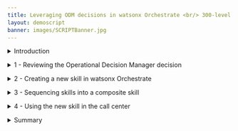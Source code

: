 ```yaml
---
title: Leveraging ODM decisions in watsonx Orchestrate <br/> 300-level live demo
layout: demoscript
banner: images/SCRIPTBanner.jpg
---
```


<span id="top"></span>

<details markdown="1">

<summary>Introduction</summary>

Today we’ll see how IBM’s watsonx Orchestrate capabilities can be used to enhance call center agent productivity, increase compliance with the organization business procedures, and reduce risk of inconsistency in the decision making process.

Using a customer service scenario, we’ll see how to use a watsonx Orchestrate to easily create a 'return validation' skill from an existing IBM Operational Decision Manager (ODM) application. Then, we’ll see how the built-in skill flow capability can be used to sequence several skills into a single activity.

We’re using a Customer Service example, but the same discovery service can be used to leverage any existing deployed decision services across your enterprise.

Let’s get started!


<br/>

</details>

<p/>

<details markdown="1">

<summary>1 - Reviewing the Operational Decision Manager decision</summary>

<br/>

| **1.1** | **Introduce the customer service decision** |
| :--- | :--- |
| **Narration** | FocusCorp uses Operational Decision Manager (ODM) as a backend application to automatically validate and approve return requests from customers.<br/><br/> The company now wants to enable all call center agents to directly access the decision automation so they can determine immediately whether a return is approved while communicating with a customer. <br/>Before seeing how to create such a skill in watsonx Orchestrate, let’s look at the existing application in ODM. |
| **Action** &nbsp; 1.1.1 | Show the ODM Business Console screen that was opened during the demo preparation. Select **Enterprise LDAP** (1), enter the Username **cp4admin** (2), enter the **password** (3) you copied in your notebook, and click **Log in** (4). <inline-notification text="The Decision Center console will start from the last page you were in when you left during your last connection."></inline-notification> <img src="images/1-1-1.png" width="800" /> |
| **Action** &nbsp; 1.1.2 | Click the **LIBRARY** tab. <br/> <img src="images/1-1-2.png" width="800" /> |
| **Narration** | The return policy is managed in ODM by FocusCorp's retail business team, using a dedicated business console called Decision Center. Let’s see how the return policy is implemented in ODM. |
| **Action** &nbsp; 1.1.3 | Click the **Customer Service** decision service. <br/> <img src="images/1-1-3.png" width="800" /> |
| **Action** &nbsp; 1.1.4 | Click the **main** branch. <br/> <img src="images/1-1-4.png" width="800" /> |
| **Action** &nbsp; 1.1.5 | Click the **Decision Artifacts** tab, if you are not already on that tab. <br/> <img src="images/1-1-5.png" width="800" /> |
| **Action** &nbsp; 1.1.6 | Click the **X** to remove any decision artifact filters (if any). <br/> <img src="images/1-1-6.png" width="800" /> |
| **Action** &nbsp; 1.1.7 | Click **Main customer service flow**. <br/> <img src="images/1-1-7.png" width="800" /> |

<br/>

| **1.2** | **Provide an overview of the decision service** |
| :--- | :--- |
| **Narration** | The return validation policy is composed of rule artifacts like ruleflows, decision tables and business rules. <br/><br/> The main ruleflow is the backbone of the decision service. It synchronizes a variety of rules that cover fraud detection, warranty validation, return policy and refund conditions. |
| **Action** &nbsp; 1.2.1 | Click the **Compute refund** box (1) and then the **Refund flow** link (2). <br/> <img src="images/1-2-1.png" width="800" /> |
| **Narration** | Let’s look at one of the decision artifacts. The ‘Shipping fee’ decision table defines the fixed return fee depending on the location of the customer and the type of item being returned. |
| **Action** &nbsp; 1.2.2 | Click the **Estimate shipping fee** box (1) and then the **Shipping fee** link (2) to open the decision table. <br/> <img src="images/1-2-2.png" width="800" /> |
| **Narration** | Each row of the table corresponds to a specific business rule that can also be seen in natural language. In this rule, the return fee for grocery items in the United States is $15 dollars. A message is also added to the response to document the decision. |
| **Action** &nbsp; 1.2.3 | Hover your cursor over the header of row 4 to display the 'grocery' business rule. <br/> <img src="images/1-2-3.png" width="800" />  <br/> <img src="images/1-2-3bis.png" width="800" /> |
| **Action** &nbsp; 1.2.4 | Click **Main customer service flow**. <br/> <img src="images/1-2-4.png" width="800" /> |
| **Narration** | This decision service is deployed in a production environment and is invoked by FocusCorp's enterprise applications. Let’s look at the deployment environment. |

<br/>

| **1.3** | **Introduce the production Rule Execution Server** |
| :--- | :--- |
| **Narration** | The ODM Rule Execution Server is a console to monitor rule applications deployed on a given server. From this console, the rule administrator can test a rule application, trace its usage, run diagnostics, and access execution traces when required. |
| **Action** &nbsp; 1.3.1 | Show the ODM **Rule Execution Server** screen that was opened during the demo preparation. <br/> <img src="images/1-3-1.png" width="800" /> |
| **Action** &nbsp; 1.3.2 | Click the **Explorer** tab. <br/> <img src="images/1-3-2.png" width="800" /> |
| **Narration** | Two RuleApps are deployed in this production environment. The 'Customer Service' RuleApp manages the return policy we just looked at in the Decision Center. |
| **Action** &nbsp; 1.3.3 | Click **FocusCorp_CustomerService**. <br/> <img src="images/1-3-3.png" width="800" /> |
| **Action** &nbsp; 1.3.4 | Click **FocusCorp_Customer_Service**. <br/> <img src="images/1-3-4.png" width="800" /> |
| **Narration** | The customer service application has one ruleset with two input parameters -- the customer and the purchase to be returned. Both the decision service and the ruleset it contains are versioned. At execution time, a user can decide to use a specific version, or the latest deployed version of the RuleApp. |
| **Action** &nbsp; 1.3.5 | Point out and explain the **FocusCorp_Customer_Service** ruleset. The output parameter (1), the return decision (2) and the versioning(3). <br/> <img src="images/1-3-5.png" width="800" /> |
| **Narration** | Let’s now see how to leverage these deployed decisions using watsonx Orchestrate to make these return decisions visible to call center agents. |

**[Go to top](#place1)**

<br/><br/>

</details>

<p/>

<details markdown="1">

<summary>2 - Creating a new skill in watsonx Orchestrate</summary>

<br/>

| **2.1** | **Connect the discovery service to the ODM Rule Execution Server** |
| :--- | :--- |
| **Narration** | Let’s now log in to watsonx Orchestrate with the the ‘Builder’ profile. This profile enables us to create, enrich and publish skills. |
| **Action** &nbsp; 2.1.1 | Log in to your watsonx Orchestrate instance. <br/> <img src="images/2-1-1.png" width="800" /> |
| **Action** &nbsp; 2.1.2 | Click the **hamburger** icon. <br/> <img src="images/2-1-2.png" width="800" /> |
| **Action** &nbsp; 2.1.3 | Click **Skills**. <br/> <img src="images/2-1-3.png" width="800" /> |
| **Narration** | watsonx Orchestrate offers a wide variety of skills that can be added for a single individual (personal skill) or the whole team. Let’s create a new personal skill. |
| **Action** &nbsp; 2.1.4 | Click **Add skills**. <br/> <img src="images/2-1-4.png" width="800" /> |
| **Narration** | There are various ways to create a skill in watsonx Orchestrate. One of them is to use a discovery services to create new skills from IBM Cloud Pak for Business Automation that are deployed on SaaS or on premises, or from RPA SaaS. The automation services we want to leverage are deployed on a containerized version of ODM on premises. <br/>|
| **Action** &nbsp; 2.1.5 | Click the **IBM Cloud Pak for Business Automation - On premises** tile. <br/> <img src="images/2-1-5.png" width="800" />  <inline-notification text="If you are using a SaaS environment, click the <strong>IBM Cloud Pak for Business Automation – SaaS</strong> tile and use the basic authentication credentials provided by your SaaS admin."></inline-notification>|
| **Narration** | To access the automation environment, an API key has been generated by the Cloud Pak for Business Automation administrator. With this API key and the cluster URL, we can set up the discovery service and let it access all the automation services deployed in this environment.  |
| **Action** &nbsp; 2.1.6 | Enter your **Username** (1), **API key** (2) and **Connection URL** (3) you stored in your notebook in the demo preparation. Click **Connect** (4). <br/> <img src="images/2-1-6.png" width="800" /> |

<br/>

| **2.2** | **Create the customer service skill from the ODM RuleApp** |
| :--- | :--- |
| **Narration** | The discovery service lets us see all the deployed business automation services we can leverage to create a new skill. |
| **Action** &nbsp; 2.2.1 | Expand the **Automations** folder. <br/> <img src="images/2-2-1.png" width="800" /> |
| **Narration** | ‘FC_CustomerService’ is one of the deployed ODM applications we can leverage. The new skill we are about to create will execute the business rules deployed on the rule execution server that we saw earlier. |
| **Action** &nbsp; 2.2.2 | Select **FC_CustomerService**. <br/> <img src="images/2-2-2.png" width="800" /> |
| **Narration** | Saving as a draft creates a skill in watsonx Orchestrate that will use the same input data and provide the same output results as the selected decision service.<br/><br/> Let’s search for our recently added skill. |
| **Action** &nbsp; 2.2.3 | Select the '**Invokes the execution..**' skill (1) and click **Save as draft** (2). <br/> <img src="images/2-2-3.png" width="800" /> |
| **Narration** | Next, we’ll configure the skill to define how it asks for the input and displays the output. We’ll also train the natural language processing (NLP) engine on the phrases that can be used to invoke the skill. |
| **Action** &nbsp; 2.2.4 | Search for ‘**FC**’ to access the recently imported skill. <br/> <img src="images/2-2-4.png" width="800" /> |
| **Narration** | The discovery service has created a version of the skill that is not yet published. As we can see, it is now ready to be published in the skills catalog. |
| **Action** &nbsp; 2.2.5 | Expand the **Invokes the execution of the decision service operation XXX_FC_CustomerService** skill (XXX are your initials used during demo prep). <inline-notification text="The <strong>Step in the process</strong> for this skill should read '<strong>Just 1 step away to be ready</strong>'. The <strong>Status</strong> for this skill should read '<strong>Ready to publish</strong>'."></inline-notification> <img src="images/2-2-5.png" width="800" /> |
| **Action** &nbsp; 2.2.6 | Make sure you are on the right skill by checking you are the author of the skill. <br/> <img src="images/2-2-6.png" width="800" /> |
| **Narration** | We can now define the way users will interact with our skill. This is required before publishing the skill. |
| **Action** &nbsp; 2.2.7 | Click the corresponding **ellipsis** icon. <br/> <img src="images/2-2-7.png" width="800" /> |
| **Action** &nbsp; 2.2.8 | Click **Enhance this skill**. <br/> <img src="images/2-2-8.png" width="800" /> |

<br/>

| **2.3** | **Publish the customer service skill to your personal skills** |
| :--- | :--- |
| **Narration** | The first thing we'll customize is the title of the skill. On the right we see how the skill will be displayed to users. As this demo environment is shared across various users, we'll add initials to easily find the skill in the catalog. |
| **Action** &nbsp; 2.3.1 | Enter an easy-to-find skill name (e.g., '**New XXX FocusCorp customer service.**' – XXX being your own initials) <br/> <img src="images/2-3-1.png" width="800" /> |
| **Narration** | We can customize how the inputs will be displayed and edit a specific label for each entry. We can also specify what attributes will be required to invoke the skill. |
| **Action** &nbsp; 2.3.2 | Click the **Input** tab. <br/> <img src="images/2-3-2.png" width="800" /> |
| **Action** &nbsp; 2.3.3 | Scroll down to the **customer.name** field. <br/> <img src="images/2-3-3.png" width="800" /> |
| **Action** &nbsp; 2.3.4 | Enter ‘**Customer name**’ in the **customer.name** field. <br/> <img src="images/2-3-4.png" width="800" /> |
| **Narration** | The same procedure is applied for the remaining fields. The output parameters are also customized in the same way. |
| **Action** &nbsp; 2.3.5 <br/> | Click the **Output** tab. <br/> <img src="images/2-3-6.png" width="800" /> |
| **Narration** |  In this scenario, we only need to specify the column headers of the table that contains the decision fields returned by ODM. |
| **Action** &nbsp; 2.3.6 <br/> | Click **Edit response**. <br/> <img src="images/2-3-7.png" width="800" /> |
| **Action** &nbsp; 2.3.7 <br/> | Type ‘**Return decision**’ in the **decision.returnStatus** header field. <br/> <img src="images/2-3-8.png" width="800" /> |
| **Narration** |  The same procedure is applied for the remaining output fields. We have already prepared a fully configured skill that we'll see in a couple of minutes.<br/>Next, we are specifying the phrases orchestrate will use to train the NLP engine. |
| **Action** &nbsp; 2.3.8 | Click the **Phrases** tab. <br/> <img src="images/2-3-10.png" width="800" /> |
| **Action** &nbsp; 2.3.9 | Type ‘**register a claim**’ as a new phrase. Press the enter/return key on your keyboard to save the new phrase. <br/> <img src="images/2-3-11.png" width="800" /> |
| **Narration** |  Our skill is now published in the watsonx Orchestrate catalog. Users are now able to add it to their personal skill sets.|
| **Action** &nbsp; 2.3.10 | Click **Publish**. <br/> <img src="images/2-3-12.png" width="800" /><br/> <img src="images/2-3-13.png" width="800" /> |

<br/>

| **2.4** | **Add the customer service skill to your personal skills** |
| :--- | :--- |
| **Narration** | We can now add this new skill into our personal catalog. |
| **Action** &nbsp; 2.4.1 | Click **Home**. <br/> <img src="images/2-4-1.png" width="800" /> |
| **Action** &nbsp; 2.4.2 | Click **Add skills from the catalog**. <br/> <img src="images/2-4-2.png" width="800" /> |
| **Action** &nbsp; 2.4.3 | Type your ‘**XXX**’ in the search field ('XXX' being your own initials). <br/> <img src="images/2-4-3.png" width="800" /> |
| **Action** &nbsp; 2.4.4 | Click the ‘**XXX_FC_CustomerService API**’ skill ('XXX' being your own initials). <br/> <img src="images/2-4-4.png" width="800" /> |
| **Narration** | Next, we'll connect the skill to the Rule Execution Server. We'll use the ZEN API key that was provided by our ODM administrator to connect to the deployed rule service. |
| **Action** &nbsp; 2.4.5 | Click **Connect app**. <br/> <img src="images/2-4-5.png" width="800" /> |
| **Action** &nbsp; 2.4.6 | Enter the **ZEN API key** (1) you copied in your notebook. Click **Connect app** (2). <br/> <img src="images/2-4-6.png" width="800" /> |
| **Narration** | The skill is connected, and we can now add it into our personal catalog. |
| **Action** &nbsp; 2.4.7 | Click **Add skill +**. <br/> <img src="images/2-4-7.png" width="800" /> |
| **Action** &nbsp; 2.4.8 | Check that your skill is added. <br/> <img src="images/2-4-8.png" width="800" /> |
| **Action** &nbsp; 2.4.9 | Click **Home**. <br/> <img src="images/2-4-9.png" width="800" /> |

<br/>

| **2.5** | **Show the customer service skill** |
| :--- | :--- |
| **Narration** | The new skill is now listed in our personal skills list. In one click, we can invoke it. |
| **Action** &nbsp; 2.5.1 | Click the **New XXX FocusCorp customer service** tile ('XXX' being your own initials). <br/> <img src="images/2-5-1.png" width="800" /> |
| **Narration** | With ODM, the decisions require different input data describing the customer and the item to be returned. It would take too much time for an agent to fill all these fields manually. For this reason, we are going to create a composite skill that will get all the customer and product information from the FocusCorp database. <br/><br/> FocusCorp has already created a skill is able to retrieve these information from the database. |
| **Action** &nbsp; 2.5.2 | Scroll through the set of required inputs. <br/> <img src="images/2-5-2.png" width="800" /> |
| **Action** &nbsp; 2.5.3 | Click the **XXX FocusCorp Get data from database** skill ('XXX' being your own initials). <br/> <img src="images/2-5-3.png" width="800" /> |
| **Narration** | Let’s use a customer email and product identification number, just like a call center agent would do. |
| **Action** &nbsp; 2.5.4 | Enter ‘**johnsmith@acme.com**’ as the **Customer email** (1). Enter ‘**001**’ as the **Product identification number** (2). Click **Apply** (3). <br/> <img src="images/2-5-4.png" width="800" /> |
| **Narration** | The database skill has returned the customer and item details from the FocusCorp database. We can now use the database skill to feed the decision skill. To do so, we will create a composite skill. |
| **Action** &nbsp; 2.5.5 | Scroll through the result to show the data recovered from the back-end system. <br/> <img src="images/2-5-5.png" width="800" /> |

**[Go to top](#place1)**

<br/><br/>

</details>

<p/>

<details markdown="1">

<summary>3 - Sequencing skills into a composite skill</summary>

<br/>

| **3.1** | **Create the customer service composite skill** |
| :--- | :--- |
| **Narration** | Let’s now work on this composite skill. As an automation builder, we can sequence multiple skills. |
| **Action** &nbsp; 3.1.1 | Click the **hamburger** icon. <br/> <img src="images/3-1-1.png" width="800" /> |
| **Action** &nbsp; 3.1.2 | Click **Skills**. <br/> <img src="images/3-1-2.png" width="800" /> |
| **Action** &nbsp; 3.1.3 | Expand the **Add skills** menu (1). Click **Create a skill flow** (2). <br/> <img src="images/3-1-3.png" width="800" /> |
| **Narration** | The first step is to give a name and description to the composite skill so that users can easily recognize it in the catalog. |
| **Action** &nbsp; 3.1.4 | Click the **pencil** icon to name the skill flow. <br/> <img src="images/3-1-4.png" width="800" /> |
| **Narration** | The description will help the users to understand the actions performed by the composite skill. |
| **Action** &nbsp; 3.1.5 | Enter a skill name that contains your 'XXX' initials (e.g., '**XXX FocusCorp Register claim**') (1). In the **Description** field, enter ‘**Get the customer and purchase details from the database - Validates return conditions and refunds**’ (2). Click **Save** (3). <br/> <img src="images/3-1-5.png" width="800" /> |
| **Narration** | Next, we must add the two skills we need for this flow. The first one will collect the data from the database. The second one, which we created from the ODM deployment, will analyze the data and return a decision. |
| **Action** &nbsp; 3.1.6 | Click the **+** button. <br/> <img src="images/3-1-6.png" width="800" /> |
| **Narration** | Let’s search for the skills we have added in our personal skills. |
| **Action** &nbsp; 3.1.7 | Search for '**XXX**' to find all your skills from the catalog ('XXX' being your own initials). <br/> <img src="images/3-1-7.png" width="800" /> |
| **Action** &nbsp; 3.1.8 | Click the **XXX FocusCorp_Get_Data_from_database** skill ('XXX' being your own initials). <br/> <img src="images/3-1-8.png" width="800" /> |
| **Narration** | We can add the database skill to the flow.|
| **Action** &nbsp; 3.1.9 | Click **Add skill +**. <br/> <img src="images/3-1-9.png" width="800" /> |
| **Action** &nbsp; 3.1.10 | Click **+** button. <br/> <img src="images/3-1-10.png" width="800" /> |
| **Narration** |Next, let’s search for the decision skill. |
| **Action** &nbsp; 3.1.11 | Search for '**XXX**' to find all your skills from the catalog ('XXX' being your own initials). <br/> <img src="images/3-1-11.png" width="800" /> |
| **Narration** | To save time, we will use a pre-configured version of the decision skill (available for download in the prep tab). |
| **Action** &nbsp; 3.1.12 | Click the **XXX FocusCorp_Customer_Service** skill ('XXX' being your own initials). <br/> <img src="images/3-1-12.png" width="800" /> |
| **Action** &nbsp; 3.1.13 | Click **Add skill +**. <br/> <img src="images/3-1-13.png" width="800" /> |
| **Action** &nbsp; 3.1.14 | Click the second skill in the flow. <br/> <img src="images/3-1-14.png" width="800" /> |
| **Narration** | The two skills are now sequenced in the flow. Next, we must map the output parameters of the database skill to the input fields of the decision skill. This operation can be automated using watsonx Orchestrate’s intelligent mapping capability. Orchestrate is able to suggest a mapping based on attributes, names and types. |
| **Action** &nbsp; 3.1.15 | Click **Generate mapping suggestions**. <br/> <img src="images/3-1-15.png" width="800" /> |
| **Narration** | We can see all the attributes are correctly mapped between the two skills in just a single click. No additional action is required. We can now save the skill to add it to the catalog, as well as publish it to users. |
| **Action** &nbsp; 3.1.16 | Show the mapped values. <br/> <img src="images/3-1-16.png" width="800" /> |
| **Action** &nbsp; 3.1.17 | Expand the **Actions** menu (1). Click **Save as draft** (2). <br/> <img src="images/3-1-17.png" width="800" /> |
| **Narration** | Let’s now enhance the skill by adding some phrases that will be used to invoke the skill in the chat interface of watsonx Orchestrate. |
| **Action** &nbsp; 3.1.18 | Expand the **Actions** menu (1). Click **Enhance** (2). <br/> <img src="images/3-1-18.png" width="800" /> |
| **Action** &nbsp; 3.1.19 | Click **Phrases**. <br/> <img src="images/3-1-19.png" width="800" /> |
| **Narration** | We can add for instance ‘return a product’ to the training set. Many more phrases can be added to improve the NLP training. |
| **Action** &nbsp; 3.1.20 | Type '**return a product**’. <br/> <img src="images/3-1-20.png" width="800" /> |
| **Narration** | Our skill is ready to be published. Just by entering ‘return a product’ in the chat interface, watsonx Orchestrate will understand that this skill should be used. |
| **Action** &nbsp; 3.1.21 | Click **Publish**. <br/> <img src="images/3-1-21.png" width="800" /> |
| **Action** &nbsp; 3.1.22 | Click **Home**. <br/> <img src="images/3-1-22.png" width="800" /> |

**[Go to top](#place1)**

<br/><br/>

</details>

<p/>

<details markdown="1">

<summary>4 - Using the new skill in the call center</summary>

<br/>

| **4.1** | **Add the customer service composite skill** |
| :--- | :--- |
| **Narration** | Since we are using a shared environment for this demonstration, we'll need to add the composite skill to our personal skillset. In a real life situation, the skill would be added to the team skillset so that any call center agent could easily access it. |
| **Action** &nbsp; 4.1.1 | Click **Add skills from the catalog**. <br/> <img src="images/4-1-1.png" width="800" /> |
| **Action** &nbsp; 4.1.2 | Type your '**XXX**' initials to find all your skills from the catalog. <br/> <img src="images/4-1-2.png" width="800" /> |
| **Action** &nbsp; 4.1.3 | Click the **Composite** tile. <br/> <img src="images/4-1-3.png" width="800" /> |
| **Action** &nbsp; 4.1.4 | Search for ‘**XXX**’ (‘XXX’ being your own initials). <br/> <img src="images/4-1-4.png" width="800" /> |
| **Action** &nbsp; 4.1.5 | Click **Add skill +**. <br/> <img src="images/4-1-5.png" width="800" /> |
| **Action** &nbsp; 4.1.6 | Check that your skill is added. Click **Home**. <br/> <img src="images/4-1-6.png" width="800" /> |

<br/>

| **4.2** | **Use the customer service composite skill** |
| :--- | :--- |
| **Narration** | We're now ready to use the composite skill.<br/> Let's now assume the role of customer service agent who receives a call from a customer. We'll ask for their customer email and the identification number of the product they want to return. |
| **Action** &nbsp; 4.2.2 | Type ‘**return a product**’ and press the enter/return key on your keyboard. <br/> <img src="images/4-2-2.png" width="800" /> |
| **Action** &nbsp; 4.2.3 | Enter ‘**alexgreen@acme.com**’ as the **Customer email** (1). Enter ‘**001**’ as the **Product indentification number** (2). Click **Apply** (3). <br/> <img src="images/4-2-3.png" width="800" /> |
| **Narration** | The customer is now telling us the reasons why the product is being returned. |
| **Action** &nbsp; 4.2.4 | For the **Return reason** field, select **Arrived_late** (1). For the **Item condition** field, select **Opened** (2). Click **Show all fields** (3). <br/> <img src="images/4-2-4.png" width="800" /> |
| **Narration** | All the other required fields have been automatically pre-filled, saving us a lot of time. |
| **Action** &nbsp; 4.2.5 | Point out the other fields. <br/> <img src="images/4-2-5.png" width="800" /> |
| **Action** &nbsp; 4.2.6 | Scroll down and click **Show fewer fields**. <br/> <img src="images/4-2-6.png" width="800" /> |
| **Action** &nbsp; 4.2.7 | Click **Apply**. <br/> <img src="images/4-2-7.png" width="800" /> |
| **Narration** | In one click, the ODM decision service returns a decision and additional information, such as the refund amount or any required shipping fees. All these results have been dynamically calculated by the rules we saw at the beginning of this scenario.<inline-notification text="You can execute the demonstration with different combination of users (cf. highlighted emails bellow) and items (See highlighted product numbers bellow) to show the different decision outcomes."></inline-notification> <img src="images/4-2-9.png" width="800" /> <img src="images/4-2-10.png" width="800" /> |
| **Action** &nbsp; 4.2.8 | Point out the decision results. <br/> <img src="images/4-2-8.png" width="800" /> |

<br/>

**[Go to top](#place1)**

<br/><br/>

</details>

<p/>

<details markdown="1">

<summary>Summary</summary>

In this demo, we saw how a company uses IBM watsonx Orchestrate to leverage and expose existing ODM decision services in new ways. 

We used the watsonx Orchestrate Discovery Service to discover IBM Busines Automation applications deployed on a remote environment. We also used the Discovery Service to create a new skill that invokes rule-based decisions manged by ODM. We created a composite skill that orchestrates a sequence of skills, mapping their respective inputs and outputs automatically. Finally, we used watsonx Orchestrate NLP to invoke this composite application using chat interface.

Watsonx Orchestrate belongs to a new intelligent generation of tools that leverages your existing IBM Automation assets to reuse them in modern, scalable, and easy-to-use environments. 

Thank you for attending today’s presentation.

**[Go to top](#place1)**

<br/><br/>

</details>